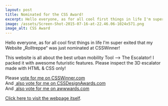 ```yaml
---
layout: post
title: Nominated for the CSS Award!
excerpt: Hello everyone, as for all cool first things in life I'm super exited that my Website „Rolltreppe“ was just nominated at CSSWinner!
image: /assets/Screen-Shot-2015-07-16-at-22.46.06-1024x571.png
image_alt: CSS Award
---
```


<p>Hello everyone, as for all cool first things in life I'm super exited that my Website „Rolltreppe“ was just nominated at CSSWinner!</p>
<p>This website is all about the best urban mobility Tool –&gt; The Escalator! I packed it with awesome futuristic features. Please inspect the 3D escalator made with HTML &amp; CSS only!</p>
<p>Please <a href="http://www.csswinner.com/details/rolltreppe/9610" target="_blank"><i class="fa fa-trophy"></i> vote for me on CSSWinner.com<br />
</a>And <a href="http://www.cssdesignawards.com/sites/rolltreppe/26824" target="_blank"><i class="fa fa-trophy"></i> also vote for me on CSSDesignAwards.com<br />
</a>And <a href="http://www.awwwards.com/best-websites/rolltreppe/" target="_blank"><i class="fa fa-trophy"></i> also vote for me on awwwards.com</a></p>
<p><a href="http://blog.thibaultjanbeyer.com/portfolio/escalator/" target="_blank">Click here to visit the webpage itself</a>.</p>
